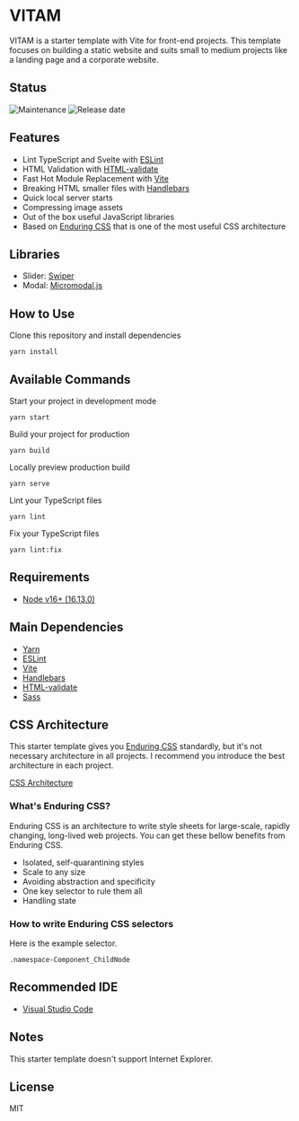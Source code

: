 # VITAM

VITAM is a starter template with Vite for front-end projects. This template focuses on building a static website and suits small to medium projects like a landing page and a corporate website.

## Status

<!-- [![Release (latest by date)](https://img.shields.io/github/v/release/Kazuki-tam/vitam)](https://github.com/Kazuki-tam/vitam/releases/latest) -->
<!-- [![Issues](https://img.shields.io/github/issues/Kazuki-tam/vitam)](https://github.com/Kazuki-tam/vitam/issues) -->

![Maintenance](https://img.shields.io/maintenance/yes/2021)
![Release date](https://img.shields.io/github/release-date/Kazuki-tam/vitam)

## Features

- Lint TypeScript and Svelte with [ESLint](https://eslint.org/)
- HTML Validation with [HTML-validate](https://html-validate.org/)
- Fast Hot Module Replacement with [Vite](https://vitejs.dev/)
- Breaking HTML smaller files with [Handlebars](https://handlebarsjs.com/)
- Quick local server starts
- Compressing image assets
- Out of the box useful JavaScript libraries
- Based on [Enduring CSS](https://ecss.benfrain.com/) that is one of the most useful CSS architecture

## Libraries

- Slider: [Swiper](https://swiperjs.com/)
- Modal: [Micromodal.js](https://micromodal.vercel.app/)

## How to Use

Clone this repository and install dependencies

```
yarn install
```

## Available Commands

Start your project in development mode

```
yarn start
```

Build your project for production

```
yarn build
```

Locally preview production build

```
yarn serve
```

Lint your TypeScript files

```
yarn lint
```

Fix your TypeScript files

```
yarn lint:fix
```

## Requirements

- [Node v16+ (16.13.0)](https://nodejs.org/en/)

## Main Dependencies

- [Yarn](https://yarnpkg.com/)
- [ESLint](https://eslint.org/)
- [Vite](https://vitejs.dev/)
- [Handlebars](https://handlebarsjs.com/)
- [HTML-validate](https://html-validate.org/)
- [Sass](https://sass-lang.com/)

## CSS Architecture

This starter template gives you [Enduring CSS](https://ecss.benfrain.com/) standardly, but it's not necessary architecture in all projects.
I recommend you introduce the best architecture in each project.

[CSS Architecture](https://philipwalton.com/articles/css-architecture/)

### What's Enduring CSS?

Enduring CSS is an architecture to write style sheets for large-scale, rapidly changing, long-lived web projects.
You can get these bellow benefits from Enduring CSS.

- Isolated, self-quarantining styles
- Scale to any size
- Avoiding abstraction and specificity
- One key selector to rule them all
- Handling state

### How to write Enduring CSS selectors

Here is the example selector.

```
.namespace-Component_ChildNode
```

## Recommended IDE

- [Visual Studio Code](https://code.visualstudio.com/)

## Notes

This starter template doesn't support Internet Explorer.

## License

MIT
